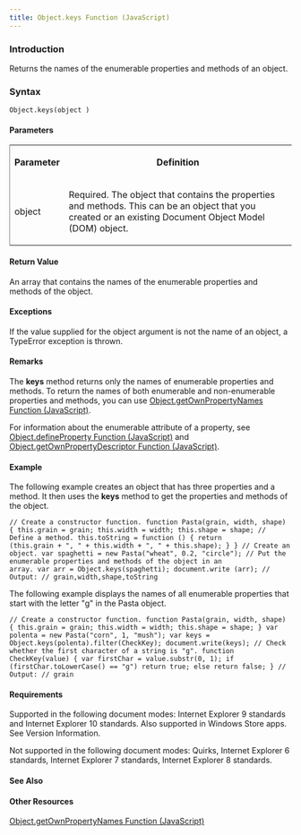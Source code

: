 ```yaml
---
title: Object.keys Function (JavaScript)
---
```


### Introduction 

 Returns the names of the enumerable properties and methods of an object.

### Syntax 

```
Object.keys(object )
```

#### Parameters 

<div id="parametersSection" class="section" name="collapseableSection" style="">
  <div class="caption"></div>
  <div class="tableSection">
    <table width="50%" cellspacing="2" cellpadding="5" frame="lhs">
      <tr>
        <th>
          <p xmlns:util="util">
            Parameter
          </p>
        </th>
        <th>
          <p xmlns:util="util">
            Definition
          </p>
        </th>
      </tr>
      <tr>
        <td>
          <p xmlns:util="util">
            <span class="parameter" sdata="paramReference">object</span>
          </p>
        </td>
        <td>
          <p xmlns:util="util">
            Required. The object that contains the properties and methods. This can be an object that you created or an existing Document Object Model (DOM) object.
          </p>
        </td>
      </tr>
    </table>
  </div>
</div>

#### Return Value 

<div id="sectionSection0" class="section" name="collapseableSection" style="" expanded="true">
  <p xmlns:util="util">
    An array that contains the names of the enumerable properties and methods of the object.
  </p>
</div>

#### Exceptions 

<div id="ddueExceptionsSection" class="section" name="collapseableSection" style="">
  <p xmlns:util="util">
    If the value supplied for the <span class="parameter" sdata="paramReference">object</span> argument is not the name of an object, a <span sdata="langKeyword" value="TypeError"><span class=
    "keyword">TypeError</span></span> exception is thrown.
  </p>
</div>

#### Remarks 

<div id="languageReferenceRemarksSection" class="section" name="collapseableSection" style="">
  <p xmlns:util="util">
    The <b>keys</b> method returns only the names of enumerable properties and methods. To return the names of both enumerable and non-enumerable properties and methods, you can use <span sdata=
    "link"><a href="59f4b6b1-02be-44b3-a06c-a5ca8f70c3d8.htm">Object.getOwnPropertyNames Function (JavaScript)</a></span>.
  </p>
  <p xmlns:util="util">
    For information about the <span sdata="langKeyword" value="enumerable"><span class="keyword">enumerable</span></span> attribute of a property, see <span sdata="link"><a href=
    "c5d05346-940a-40c2-b12a-e8b25abc8d46.htm">Object.defineProperty Function (JavaScript)</a></span> and <span sdata="link"><a href=
    "8f0e1c90-c4f9-44c4-bf76-726bacecbc14.htm">Object.getOwnPropertyDescriptor Function (JavaScript)</a></span>.
  </p>
  <p xmlns:util="util"></p>
</div>

#### Example 

<p xmlns:util="util">
  The following example creates an object that has three properties and a method. It then uses the <b>keys</b> method to get the properties and methods of the object.
</p>

```
// Create a constructor function. function Pasta(grain, width, shape) { this.grain = grain; this.width = width; this.shape = shape; // Define a method. this.toString = function () { return
(this.grain + ", " + this.width + ", " + this.shape); } } // Create an object. var spaghetti = new Pasta("wheat", 0.2, "circle"); // Put the enumerable properties and methods of the object in an
array. var arr = Object.keys(spaghetti); document.write (arr); // Output: // grain,width,shape,toString
```

<p xmlns:util="util">
  The following example displays the names of all enumerable properties that start with the letter "g" in the Pasta object.
</p>

```
// Create a constructor function. function Pasta(grain, width, shape) { this.grain = grain; this.width = width; this.shape = shape; } var polenta = new Pasta("corn", 1, "mush"); var keys =
Object.keys(polenta).filter(CheckKey); document.write(keys); // Check whether the first character of a string is "g". function CheckKey(value) { var firstChar = value.substr(0, 1); if
(firstChar.toLowerCase() == "g") return true; else return false; } // Output: // grain
```

#### Requirements 

<div id="requirementsTitleSection" class="section" name="collapseableSection" style="">
  <p xmlns:util="util"></p>
  <p>
    Supported in the following document modes: Internet Explorer 9 standards and Internet Explorer 10 standards. Also supported in Windows Store apps. See Version Information.
  </p>
  <p>
    Not supported in the following document modes: Quirks, Internet Explorer 6 standards, Internet Explorer 7 standards, Internet Explorer 8 standards.
  </p>
</div>

#### See Also 

<div id="seeAlsoSection" class="section" name="collapseableSection" style="">
  <h4 class="subHeading">
    Other Resources
  </h4>
  <div class="seeAlsoStyle">
    <span sdata="link" xmlns:util="util"><a href="59f4b6b1-02be-44b3-a06c-a5ca8f70c3d8.htm">Object.getOwnPropertyNames Function (JavaScript)</a></span>
  </div>
</div>

